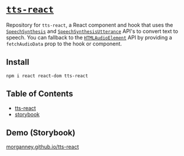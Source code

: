 # [`tts-react`](https://www.npmjs.com/package/tts-react)

Repository for `tts-react`, a React component and hook that uses the [`SpeechSynthesis`](https://developer.mozilla.org/en-US/docs/Web/API/SpeechSynthesis) and [`SpeechSynthesisUtterance`](https://developer.mozilla.org/en-US/docs/Web/API/SpeechSynthesisUtterance) API's to convert text to speech. You can fallback to the [`HTMLAudioElement`](https://developer.mozilla.org/en-US/docs/Web/HTML/Element/audio) API by providing a `fetchAudioData` prop to the hook or component.

## Install

`npm i react react-dom tts-react`

## Table of Contents

* [tts-react](./packages/tts-react)
* [storybook](./packages/story)

## Demo (Storybook)

[morganney.github.io/tts-react](https://morganney.github.io/tts-react/)
